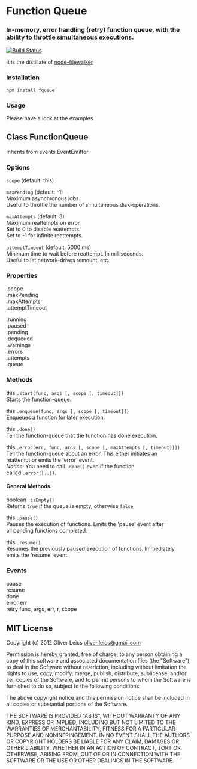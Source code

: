 Function Queue
==============

### In-memory, error handling (retry) function queue, with the ability to throttle simultaneous executions.

[![Build Status](https://secure.travis-ci.org/oleics/node-fqueue.png)](http://travis-ci.org/oleics/node-fqueue)

It is the distillate of [node-filewalker](https://github.com/oleics/node-filewalker)

### Installation

```npm install fqueue```

### Usage

Please have a look at the examples.

Class FunctionQueue
-------------------

Inherits from events.EventEmitter

### Options

```scope``` (default: this)

```maxPending``` (default: -1)  
Maximum asynchronous jobs.  
Useful to throttle the number of simultaneous disk-operations.

```maxAttempts``` (default: 3)  
Maximum reattempts on error.  
Set to 0 to disable reattempts.  
Set to -1 for infinite reattempts.

```attemptTimeout``` (default: 5000 ms)  
Minimum time to wait before reattempt. In milliseconds.  
Useful to let network-drives remount, etc.

### Properties

.scope  
.maxPending  
.maxAttempts  
.attemptTimeout

.running  
.paused  
.pending  
.dequeued  
.warnings  
.errors  
.attempts  
.queue

### Methods

this ```.start(func, args [, scope [, timeout]])```  
Starts the function-queue.

this ```.enqueue(func, args [, scope [, timeout]])```  
Enqueues a function for later execution.

this ```.done()```  
Tell the function-queue that the function has done execution.

this ```.error(err, func, args [, scope [, maxAttempts [, timeout]]])```  
Tell the function-queue about an error. This either initiates an  
reattempt or emits the 'error' event.  
*Notice:* You need to call ```.done()``` even if the function  
called ```.error([..])```.

#### General Methods

boolean ```.isEmpty()```  
Returns ```true``` if the queue is empty, otherwise ```false```

this ```.pause()```  
Pauses the execution of functions. Emits the 'pause' event after  
all pending functions completed.

this ```.resume()```  
Resumes the previously paused execution of functions. Immediately  
emits the 'resume' event.

### Events

pause  
resume  
done  
error err  
retry func, args, err, r, scope

## MIT License

Copyright (c) 2012 Oliver Leics <oliver.leics@gmail.com>

Permission is hereby granted, free of charge, to any person obtaining a copy of this software and associated documentation files (the "Software"), to deal in the Software without restriction, including without limitation the rights to use, copy, modify, merge, publish, distribute, sublicense, and/or sell copies of the Software, and to permit persons to whom the Software is furnished to do so, subject to the following conditions:

The above copyright notice and this permission notice shall be included in all copies or substantial portions of the Software.

THE SOFTWARE IS PROVIDED "AS IS", WITHOUT WARRANTY OF ANY KIND, EXPRESS OR IMPLIED, INCLUDING BUT NOT LIMITED TO THE WARRANTIES OF MERCHANTABILITY, FITNESS FOR A PARTICULAR PURPOSE AND NONINFRINGEMENT. IN NO EVENT SHALL THE AUTHORS OR COPYRIGHT HOLDERS BE LIABLE FOR ANY CLAIM, DAMAGES OR OTHER LIABILITY, WHETHER IN AN ACTION OF CONTRACT, TORT OR OTHERWISE, ARISING FROM, OUT OF OR IN CONNECTION WITH THE SOFTWARE OR THE USE OR OTHER DEALINGS IN THE SOFTWARE.
